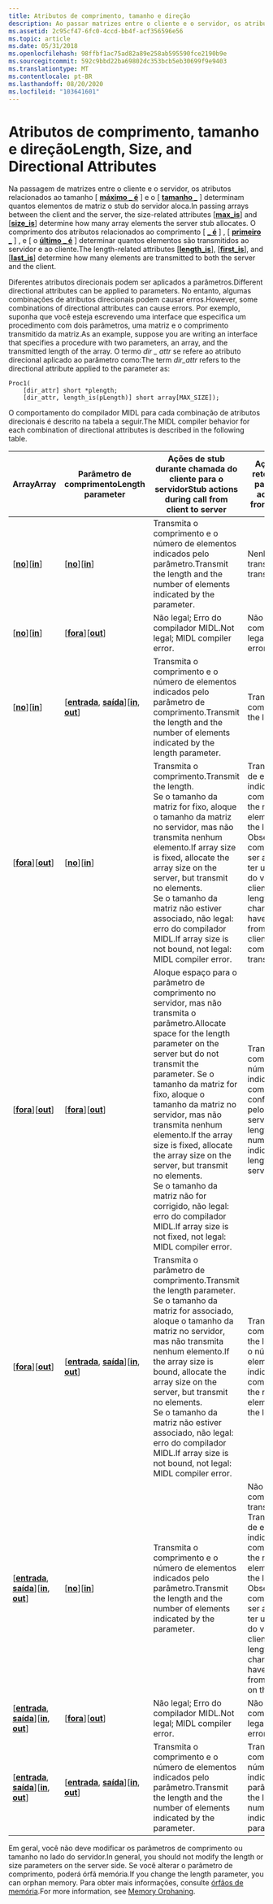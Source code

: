 ```yaml
---
title: Atributos de comprimento, tamanho e direção
description: Ao passar matrizes entre o cliente e o servidor, os atributos relacionados ao tamanho \ Max \_ são \ e \ Size \_ is \ determinam quantos elementos de matriz o stub do servidor aloca.
ms.assetid: 2c95cf47-6fc0-4ccd-bb4f-acf356596e56
ms.topic: article
ms.date: 05/31/2018
ms.openlocfilehash: 98ffbf1ac75ad82a89e258ab595590fce2190b9e
ms.sourcegitcommit: 592c9bbd22ba69802dc353bcb5eb30699f9e9403
ms.translationtype: MT
ms.contentlocale: pt-BR
ms.lasthandoff: 08/20/2020
ms.locfileid: "103641601"
---
```

# <a name="length-size-and-directional-attributes"></a><span data-ttu-id="d1fb6-103">Atributos de comprimento, tamanho e direção</span><span class="sxs-lookup"><span data-stu-id="d1fb6-103">Length, Size, and Directional Attributes</span></span>

<span data-ttu-id="d1fb6-104">Na passagem de matrizes entre o cliente e o servidor, os atributos relacionados ao tamanho \[ [**máximo \_ é**](/windows/desktop/Midl/max-is) \] e o \[ [**tamanho \_**](/windows/desktop/Midl/size-is) \] determinam quantos elementos de matriz o stub do servidor aloca.</span><span class="sxs-lookup"><span data-stu-id="d1fb6-104">In passing arrays between the client and the server, the size-related attributes \[[**max\_is**](/windows/desktop/Midl/max-is)\] and \[[**size\_is**](/windows/desktop/Midl/size-is)\] determine how many array elements the server stub allocates.</span></span> <span data-ttu-id="d1fb6-105">O comprimento dos atributos relacionados ao comprimento \[ [**\_ é**](/windows/desktop/Midl/length-is) \] , \[ [**primeiro \_**](/windows/desktop/Midl/first-is) \] , e \[ o [**último \_ é**](/windows/desktop/Midl/last-is) \] determinar quantos elementos são transmitidos ao servidor e ao cliente.</span><span class="sxs-lookup"><span data-stu-id="d1fb6-105">The length-related attributes \[[**length\_is**](/windows/desktop/Midl/length-is)\], \[[**first\_is**](/windows/desktop/Midl/first-is)\], and \[[**last\_is**](/windows/desktop/Midl/last-is)\] determine how many elements are transmitted to both the server and the client.</span></span>

<span data-ttu-id="d1fb6-106">Diferentes atributos direcionais podem ser aplicados a parâmetros.</span><span class="sxs-lookup"><span data-stu-id="d1fb6-106">Different directional attributes can be applied to parameters.</span></span> <span data-ttu-id="d1fb6-107">No entanto, algumas combinações de atributos direcionais podem causar erros.</span><span class="sxs-lookup"><span data-stu-id="d1fb6-107">However, some combinations of directional attributes can cause errors.</span></span> <span data-ttu-id="d1fb6-108">Por exemplo, suponha que você esteja escrevendo uma interface que especifica um procedimento com dois parâmetros, uma matriz e o comprimento transmitido da matriz.</span><span class="sxs-lookup"><span data-stu-id="d1fb6-108">As an example, suppose you are writing an interface that specifies a procedure with two parameters, an array, and the transmitted length of the array.</span></span> <span data-ttu-id="d1fb6-109">O termo *dir \_ attr* se refere ao atributo direcional aplicado ao parâmetro como:</span><span class="sxs-lookup"><span data-stu-id="d1fb6-109">The term *dir\_attr* refers to the directional attribute applied to the parameter as:</span></span>

``` syntax
Proc1(
    [dir_attr] short *plength;
    [dir_attr, length_is(pLength)] short array[MAX_SIZE]);
```

<span data-ttu-id="d1fb6-110">O comportamento do compilador MIDL para cada combinação de atributos direcionais é descrito na tabela a seguir.</span><span class="sxs-lookup"><span data-stu-id="d1fb6-110">The MIDL compiler behavior for each combination of directional attributes is described in the following table.</span></span>



| <span data-ttu-id="d1fb6-111">Array</span><span class="sxs-lookup"><span data-stu-id="d1fb6-111">Array</span></span>                                          | <span data-ttu-id="d1fb6-112">Parâmetro de comprimento</span><span class="sxs-lookup"><span data-stu-id="d1fb6-112">Length parameter</span></span>                               | <span data-ttu-id="d1fb6-113">Ações de stub durante chamada do cliente para o servidor</span><span class="sxs-lookup"><span data-stu-id="d1fb6-113">Stub actions during call from client to server</span></span>                                                                                                                                                                                                                          | <span data-ttu-id="d1fb6-114">Ações de stub em retorno do servidor para o cliente</span><span class="sxs-lookup"><span data-stu-id="d1fb6-114">Stub actions on return from server to client</span></span>                                                                                                                                                                         |
|------------------------------------------------|------------------------------------------------|-------------------------------------------------------------------------------------------------------------------------------------------------------------------------------------------------------------------------------------------------------------------------|----------------------------------------------------------------------------------------------------------------------------------------------------------------------------------------------------------------------|
| <span data-ttu-id="d1fb6-115">\[[**no**](/windows/desktop/Midl/in)\]</span><span class="sxs-lookup"><span data-stu-id="d1fb6-115">\[[**in**](/windows/desktop/Midl/in)\]</span></span>                          | <span data-ttu-id="d1fb6-116">\[[**no**](/windows/desktop/Midl/in)\]</span><span class="sxs-lookup"><span data-stu-id="d1fb6-116">\[[**in**](/windows/desktop/Midl/in)\]</span></span>                          | <span data-ttu-id="d1fb6-117">Transmita o comprimento e o número de elementos indicados pelo parâmetro.</span><span class="sxs-lookup"><span data-stu-id="d1fb6-117">Transmit the length and the number of elements indicated by the parameter.</span></span>                                                                                                                                                                                              | <span data-ttu-id="d1fb6-118">Nenhum dado transmitido.</span><span class="sxs-lookup"><span data-stu-id="d1fb6-118">No data transmitted.</span></span>                                                                                                                                                                                                 |
| <span data-ttu-id="d1fb6-119">\[[**no**](/windows/desktop/Midl/in)\]</span><span class="sxs-lookup"><span data-stu-id="d1fb6-119">\[[**in**](/windows/desktop/Midl/in)\]</span></span>                          | <span data-ttu-id="d1fb6-120">\[[**fora**](/windows/desktop/Midl/out-idl)\]</span><span class="sxs-lookup"><span data-stu-id="d1fb6-120">\[[**out**](/windows/desktop/Midl/out-idl)\]</span></span>                    | <span data-ttu-id="d1fb6-121">Não legal; Erro do compilador MIDL.</span><span class="sxs-lookup"><span data-stu-id="d1fb6-121">Not legal; MIDL compiler error.</span></span>                                                                                                                                                                                                                                         | <span data-ttu-id="d1fb6-122">Não legal; Erro do compilador MIDL.</span><span class="sxs-lookup"><span data-stu-id="d1fb6-122">Not legal; MIDL compiler error.</span></span>                                                                                                                                                                                      |
| <span data-ttu-id="d1fb6-123">\[[**no**](/windows/desktop/Midl/in)\]</span><span class="sxs-lookup"><span data-stu-id="d1fb6-123">\[[**in**](/windows/desktop/Midl/in)\]</span></span>                          | <span data-ttu-id="d1fb6-124">\[[**entrada**](/windows/desktop/Midl/in), [ **saída**](/windows/desktop/Midl/out-idl)\]</span><span class="sxs-lookup"><span data-stu-id="d1fb6-124">\[[**in**](/windows/desktop/Midl/in), [**out**](/windows/desktop/Midl/out-idl)\]</span></span> | <span data-ttu-id="d1fb6-125">Transmita o comprimento e o número de elementos indicados pelo parâmetro de comprimento.</span><span class="sxs-lookup"><span data-stu-id="d1fb6-125">Transmit the length and the number of elements indicated by the length parameter.</span></span>                                                                                                                                                                                       | <span data-ttu-id="d1fb6-126">Transmita apenas o comprimento.</span><span class="sxs-lookup"><span data-stu-id="d1fb6-126">Transmit the length only.</span></span>                                                                                                                                                                                            |
| <span data-ttu-id="d1fb6-127">\[[**fora**](/windows/desktop/Midl/out-idl)\]</span><span class="sxs-lookup"><span data-stu-id="d1fb6-127">\[[**out**](/windows/desktop/Midl/out-idl)\]</span></span>                    | <span data-ttu-id="d1fb6-128">\[[**no**](/windows/desktop/Midl/in)\]</span><span class="sxs-lookup"><span data-stu-id="d1fb6-128">\[[**in**](/windows/desktop/Midl/in)\]</span></span>                          | <span data-ttu-id="d1fb6-129">Transmita o comprimento.</span><span class="sxs-lookup"><span data-stu-id="d1fb6-129">Transmit the length.</span></span><br/> <span data-ttu-id="d1fb6-130">Se o tamanho da matriz for fixo, aloque o tamanho da matriz no servidor, mas não transmita nenhum elemento.</span><span class="sxs-lookup"><span data-stu-id="d1fb6-130">If array size is fixed, allocate the array size on the server, but transmit no elements.</span></span><br/> <span data-ttu-id="d1fb6-131">Se o tamanho da matriz não estiver associado, não legal: erro do compilador MIDL.</span><span class="sxs-lookup"><span data-stu-id="d1fb6-131">If array size is not bound, not legal: MIDL compiler error.</span></span><br/>                                                              | <span data-ttu-id="d1fb6-132">Transmita o número de elementos indicados pelo comprimento.</span><span class="sxs-lookup"><span data-stu-id="d1fb6-132">Transmit the number of elements indicated by the length.</span></span><br/> <span data-ttu-id="d1fb6-133">Observe que o comprimento pode ser alterado e pode ter um valor diferente do valor no cliente.</span><span class="sxs-lookup"><span data-stu-id="d1fb6-133">Note that the length can be changed and can have a different value from the value on the client.</span></span> <span data-ttu-id="d1fb6-134">Não transmita o comprimento.</span><span class="sxs-lookup"><span data-stu-id="d1fb6-134">Do not transmit the length.</span></span><br/>          |
| <span data-ttu-id="d1fb6-135">\[[**fora**](/windows/desktop/Midl/out-idl)\]</span><span class="sxs-lookup"><span data-stu-id="d1fb6-135">\[[**out**](/windows/desktop/Midl/out-idl)\]</span></span>                    | <span data-ttu-id="d1fb6-136">\[[**fora**](/windows/desktop/Midl/out-idl)\]</span><span class="sxs-lookup"><span data-stu-id="d1fb6-136">\[[**out**](/windows/desktop/Midl/out-idl)\]</span></span>                    | <span data-ttu-id="d1fb6-137">Aloque espaço para o parâmetro de comprimento no servidor, mas não transmita o parâmetro.</span><span class="sxs-lookup"><span data-stu-id="d1fb6-137">Allocate space for the length parameter on the server but do not transmit the parameter.</span></span> <span data-ttu-id="d1fb6-138">Se o tamanho da matriz for fixo, aloque o tamanho da matriz no servidor, mas não transmita nenhum elemento.</span><span class="sxs-lookup"><span data-stu-id="d1fb6-138">If the array size is fixed, allocate the array size on the server, but transmit no elements.</span></span><br/> <span data-ttu-id="d1fb6-139">Se o tamanho da matriz não for corrigido, não legal: erro do compilador MIDL.</span><span class="sxs-lookup"><span data-stu-id="d1fb6-139">If array size is not fixed, not legal: MIDL compiler error.</span></span><br/> | <span data-ttu-id="d1fb6-140">Transmita o comprimento e o número de elementos indicados pelo comprimento conforme definido pelo aplicativo do servidor.</span><span class="sxs-lookup"><span data-stu-id="d1fb6-140">Transmit the length and the number of elements indicated by the length as set by the server application.</span></span>                                                                                                             |
| <span data-ttu-id="d1fb6-141">\[[**fora**](/windows/desktop/Midl/out-idl)\]</span><span class="sxs-lookup"><span data-stu-id="d1fb6-141">\[[**out**](/windows/desktop/Midl/out-idl)\]</span></span>                    | <span data-ttu-id="d1fb6-142">\[[**entrada**](/windows/desktop/Midl/in), [ **saída**](/windows/desktop/Midl/out-idl)\]</span><span class="sxs-lookup"><span data-stu-id="d1fb6-142">\[[**in**](/windows/desktop/Midl/in), [**out**](/windows/desktop/Midl/out-idl)\]</span></span> | <span data-ttu-id="d1fb6-143">Transmita o parâmetro de comprimento.</span><span class="sxs-lookup"><span data-stu-id="d1fb6-143">Transmit the length parameter.</span></span> <span data-ttu-id="d1fb6-144">Se o tamanho da matriz for associado, aloque o tamanho da matriz no servidor, mas não transmita nenhum elemento.</span><span class="sxs-lookup"><span data-stu-id="d1fb6-144">If the array size is bound, allocate the array size on the server, but transmit no elements.</span></span><br/> <span data-ttu-id="d1fb6-145">Se o tamanho da matriz não estiver associado, não legal: erro do compilador MIDL.</span><span class="sxs-lookup"><span data-stu-id="d1fb6-145">If array size is not bound, not legal: MIDL compiler error.</span></span><br/>                                                           | <span data-ttu-id="d1fb6-146">Transmita o comprimento.</span><span class="sxs-lookup"><span data-stu-id="d1fb6-146">Transmit the length.</span></span> <span data-ttu-id="d1fb6-147">Transmita o número de elementos de matriz indicados pelo comprimento.</span><span class="sxs-lookup"><span data-stu-id="d1fb6-147">Transmit the number of array elements indicated by the length.</span></span><br/>                                                                                                                       |
| <span data-ttu-id="d1fb6-148">\[[**entrada**](/windows/desktop/Midl/in), [ **saída**](/windows/desktop/Midl/out-idl)\]</span><span class="sxs-lookup"><span data-stu-id="d1fb6-148">\[[**in**](/windows/desktop/Midl/in), [**out**](/windows/desktop/Midl/out-idl)\]</span></span> | <span data-ttu-id="d1fb6-149">\[[**no**](/windows/desktop/Midl/in)\]</span><span class="sxs-lookup"><span data-stu-id="d1fb6-149">\[[**in**](/windows/desktop/Midl/in)\]</span></span>                          | <span data-ttu-id="d1fb6-150">Transmita o comprimento e o número de elementos indicados pelo parâmetro.</span><span class="sxs-lookup"><span data-stu-id="d1fb6-150">Transmit the length and the number of elements indicated by the parameter.</span></span>                                                                                                                                                                                              | <span data-ttu-id="d1fb6-151">Não transmita o comprimento.</span><span class="sxs-lookup"><span data-stu-id="d1fb6-151">Do not transmit the length.</span></span> <span data-ttu-id="d1fb6-152">Transmita o número de elementos indicados pelo comprimento.</span><span class="sxs-lookup"><span data-stu-id="d1fb6-152">Transmit the number of elements indicated by the length.</span></span><br/> <span data-ttu-id="d1fb6-153">Observe que o comprimento pode ser alterado e pode ter um valor diferente do valor original no cliente.</span><span class="sxs-lookup"><span data-stu-id="d1fb6-153">Note that the length can be changed and can have a different value from the original value on the client.</span></span><br/> |
| <span data-ttu-id="d1fb6-154">\[[**entrada**](/windows/desktop/Midl/in), [ **saída**](/windows/desktop/Midl/out-idl)\]</span><span class="sxs-lookup"><span data-stu-id="d1fb6-154">\[[**in**](/windows/desktop/Midl/in), [**out**](/windows/desktop/Midl/out-idl)\]</span></span> | <span data-ttu-id="d1fb6-155">\[[**fora**](/windows/desktop/Midl/out-idl)\]</span><span class="sxs-lookup"><span data-stu-id="d1fb6-155">\[[**out**](/windows/desktop/Midl/out-idl)\]</span></span>                    | <span data-ttu-id="d1fb6-156">Não legal; Erro do compilador MIDL.</span><span class="sxs-lookup"><span data-stu-id="d1fb6-156">Not legal; MIDL compiler error.</span></span>                                                                                                                                                                                                                                         | <span data-ttu-id="d1fb6-157">Não legal; Erro do compilador MIDL.</span><span class="sxs-lookup"><span data-stu-id="d1fb6-157">Not legal; MIDL compiler error.</span></span>                                                                                                                                                                                      |
| <span data-ttu-id="d1fb6-158">\[[**entrada**](/windows/desktop/Midl/in), [ **saída**](/windows/desktop/Midl/out-idl)\]</span><span class="sxs-lookup"><span data-stu-id="d1fb6-158">\[[**in**](/windows/desktop/Midl/in), [**out**](/windows/desktop/Midl/out-idl)\]</span></span> | <span data-ttu-id="d1fb6-159">\[[**entrada**](/windows/desktop/Midl/in), [ **saída**](/windows/desktop/Midl/out-idl)\]</span><span class="sxs-lookup"><span data-stu-id="d1fb6-159">\[[**in**](/windows/desktop/Midl/in), [**out**](/windows/desktop/Midl/out-idl)\]</span></span> | <span data-ttu-id="d1fb6-160">Transmita o comprimento e o número de elementos indicados pelo parâmetro.</span><span class="sxs-lookup"><span data-stu-id="d1fb6-160">Transmit the length and the number of elements indicated by the parameter.</span></span>                                                                                                                                                                                              | <span data-ttu-id="d1fb6-161">Transmita o comprimento e o número de elementos indicados pelo parâmetro.</span><span class="sxs-lookup"><span data-stu-id="d1fb6-161">Transmit the length and the number of elements indicated by the parameter.</span></span>                                                                                                                                           |



 

<span data-ttu-id="d1fb6-162">Em geral, você não deve modificar os parâmetros de comprimento ou tamanho no lado do servidor.</span><span class="sxs-lookup"><span data-stu-id="d1fb6-162">In general, you should not modify the length or size parameters on the server side.</span></span> <span data-ttu-id="d1fb6-163">Se você alterar o parâmetro de comprimento, poderá órfã memória.</span><span class="sxs-lookup"><span data-stu-id="d1fb6-163">If you change the length parameter, you can orphan memory.</span></span> <span data-ttu-id="d1fb6-164">Para obter mais informações, consulte [órfãos de memória](memory-orphaning.md).</span><span class="sxs-lookup"><span data-stu-id="d1fb6-164">For more information, see [Memory Orphaning](memory-orphaning.md).</span></span>

 

